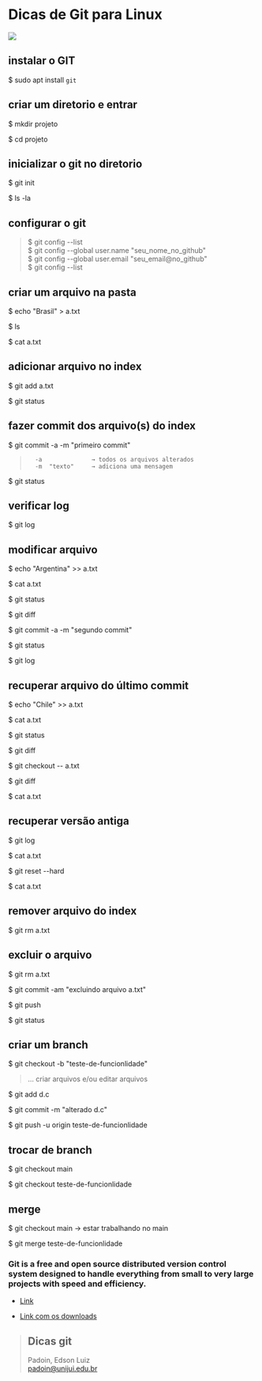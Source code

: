 # Dicas de Git para Linux


<img src="https://git-scm.com/images/logo@2x.png">


## instalar o GIT

$ sudo apt install `git`



## criar um diretorio e entrar
 
$ mkdir projeto

$ cd projeto



## inicializar o git no diretorio

$ git init

$ ls -la


## configurar o git

> $ git config --list  
> $ git config --global user.name "seu_nome_no_github"  
> $ git config --global user.email "seu_email@no_github"  
> $ git config --list



## criar um arquivo na pasta


$ echo "Brasil" > a.txt 

$ ls

$ cat a.txt


## adicionar arquivo no index

$ git add a.txt

$ git status


## fazer commit dos arquivo(s) do index


$ git commit -a -m "primeiro commit"

>		-a  			→ todos os arquivos alterados 
>		-m 	"texto"  	→ adiciona uma mensagem

$ git status


## verificar log

$ git log




## modificar arquivo

$ echo "Argentina" >> a.txt 

$ cat a.txt

$ git status

$ git diff

$ git commit -a -m "segundo commit"

$ git status

$ git log



## recuperar arquivo do último commit

$ echo "Chile" >> a.txt 

$ cat a.txt

$ git status

$ git diff

$ git checkout -- a.txt

$ git diff

$ cat a.txt



## recuperar versão antiga 
 

$ git log

$ cat a.txt

$ git reset --hard <numero>

$ cat a.txt





## remover arquivo do index

$ git rm a.txt






## excluir o arquivo


$  git rm a.txt 

$  git commit -am "excluindo arquivo a.txt"

$  git push 

$  git status 





## criar um branch


$ git checkout -b "teste-de-funcionlidade"

> ... criar arquivos e/ou editar arquivos  

$ git add d.c 

$ git commit -m "alterado d.c"

$ git push -u origin teste-de-funcionlidade




## trocar de branch

$ git checkout main

$ git checkout teste-de-funcionlidade




## merge

$ git checkout main  -> estar trabalhando no main

$ git merge teste-de-funcionlidade









### Git is a free and open source distributed version control system designed to handle everything from small to very large projects with speed and efficiency.

* [Link](http://git-scm.com/)

* [Link com os downloads](https://git-scm.com/downloads)


> ## Dicas git  
> Padoin, Edson Luiz  
> padoin@unijui.edu.br

